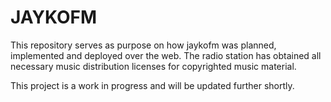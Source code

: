 # JAYKOFM
This repository serves as purpose on how jaykofm was planned, implemented and deployed over the web. 
The radio station has obtained all necessary music distribution licenses for copyrighted music material.

This project is a work in progress and will be updated further shortly. 
